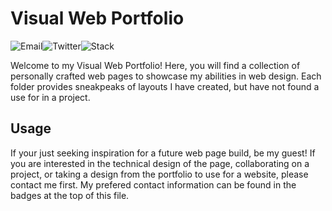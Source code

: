 <h1 id="visual-web-portfolio">Visual Web Portfolio</h1>
<p><img src="https://img.shields.io/badge/Email-hb%40halebradley.com-%2375C2F6" alt="Email"><img src="https://img.shields.io/badge/Twitter-%40HaleTheDev-A076F9" alt="Twitter"><img src="https://img.shields.io/badge/Stack-React%20%2F%20Tailwind-%2375C2F6" alt="Stack"></p>
<p>Welcome to my Visual Web Portfolio! Here, you will find a collection of personally crafted web pages to showcase my abilities in web design. Each folder provides sneakpeaks of layouts I have created, but have not found a use for in a project.</p>
<h2 id="usage">Usage</h2>
<p>If your just seeking inspiration for a future web page build, be my guest! If you are interested in the technical design of the page, collaborating on a project, or taking a design from the portfolio to use for a website, please contact me first. My prefered contact information can be found in the badges at the top of this file.</p>
